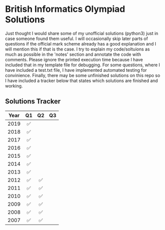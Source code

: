# British Informatics Olympiad Solutions
Just thought I would share some of my unofficial solutions (python3) just in case someone found them useful. I will occasionally skip later parts of questions if the official mark scheme already has a good explanation and I will mention this if that is the case. I try to explain my code/soltuions as much as possible in the 'notes' section and annotate the code with comments. Please ignore the printed execution time because I have included that in my template file for debugging. For some questions, where I have included a test.txt file, I have implemented automated testing for convinience. Finally, there may be some unfinished solutions on this repo so I have included a tracker below that states which solutions are finished and working.

## Solutions Tracker ##
| Year          | Q1                 | Q2                 | Q3                 |
| ------------- | :----------------: | :----------------: | :----------------: |
| 2019          | :white_check_mark: |                    |                    |    
| 2018          | :white_check_mark: |                    |                    |  
| 2017          | :white_check_mark: |                    |                    |  
| 2016          | :white_check_mark: |                    |                    |  
| 2015          | :white_check_mark: |                    |                    | 
| 2014          | :white_check_mark: |                    |                    | 
| 2013          | :white_check_mark: |                    |                    | 
| 2012          | :white_check_mark: | :white_check_mark: |                    | 
| 2011          | :white_check_mark: | :white_check_mark: |                    | 
| 2010          | :white_check_mark: | :white_check_mark: |                    |
| 2009          | :white_check_mark: | :white_check_mark: |                    |
| 2008          | :white_check_mark: | :white_check_mark: |                    |
| 2007          | :white_check_mark: | :white_check_mark: |                    |
